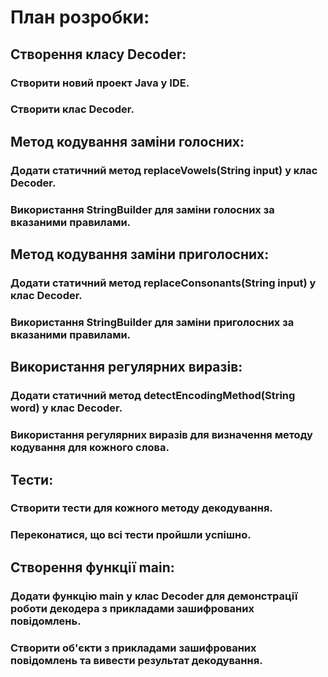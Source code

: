 # План розробки:

## Створення класу Decoder:
### Створити новий проект Java у IDE.
### Створити клас Decoder.

## Метод кодування заміни голосних:
### Додати статичний метод replaceVowels(String input) у клас Decoder.
### Використання StringBuilder для заміни голосних за вказаними правилами.

## Метод кодування заміни приголосних:
### Додати статичний метод replaceConsonants(String input) у клас Decoder.
### Використання StringBuilder для заміни приголосних за вказаними правилами.

## Використання регулярних виразів:
### Додати статичний метод detectEncodingMethod(String word) у клас Decoder.
### Використання регулярних виразів для визначення методу кодування для кожного слова.

## Тести:
### Створити тести для кожного методу декодування.
### Переконатися, що всі тести пройшли успішно.

## Створення функції main:
### Додати функцію main у клас Decoder для демонстрації роботи декодера з прикладами зашифрованих повідомлень.
### Створити об'єкти з прикладами зашифрованих повідомлень та вивести результат декодування.


 
